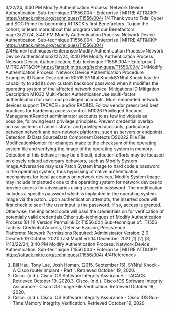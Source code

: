 3/22/24, 3:40 PM Modify Authentication Process: Network Device Authentication, Sub-technique T1556.004 - Enterprise | MITRE ATT&CK®
https://attack.mitre.org/techniques/T1556/004/ 1/4Thank you to Tidal Cyber and SOC Prime for becoming ATT&CK's ﬁrst Benefactors. To join the cohort, or learn more about this program visit our
Benefactors page.3/22/24, 3:40 PM Modify Authentication Process: Network Device Authentication, Sub-technique T1556.004 - Enterprise | MITRE ATT&CK®
https://attack.mitre.org/techniques/T1556/004/ 2/4Home>Techniques>Enterprise>Modify Authentication Process>Network Device Authentication3/22/24, 3:40 PM Modify Authentication Process: Network Device Authentication, Sub-technique T1556.004 - Enterprise | MITRE ATT&CK®
https://attack.mitre.org/techniques/T1556/004/ 3/4Modify Authentication Process: Network Device
Authentication
Procedure Examples
ID Name Description
S0519 SYNful
KnockSYNful Knock has the capability to add its own custom backdoor password when it modiﬁes the operating
system of the affected network device.
Mitigations
ID Mitigation Description
M1032 Multi-factor
AuthenticationUse multi-factor authentication for user and privileged accounts. Most embedded network devices
support TACACS+ and/or RADIUS. Follow vendor prescribed best practices for hardening access
control. 
M1026 Privileged Account
ManagementRestrict administrator accounts to as few individuals as possible, following least privilege principles.
Prevent credential overlap across systems of administrator and privileged accounts, particularly
between network and non-network platforms, such as servers or endpoints.
Detection
ID Data SourceData Component Detects
DS0022 File File
ModiﬁcationMonitor for changes made to the checksum of the operating system ﬁle and verifying the
image of the operating system in memory. Detection of this behavior may be diﬃcult,
detection efforts may be focused on closely related adversary behaviors, such as Modify
System Image.Adversaries may use Patch System Image to hard code a password in the operating system, thus bypassing of native authentication
mechanisms for local accounts on network devices.
Modify System Image may include implanted code to the operating system for network devices to provide access for adversaries using a
speciﬁc password. The modiﬁcation includes a speciﬁc password which is implanted in the operating system image via the patch. Upon
authentication attempts, the inserted code will ﬁrst check to see if the user input is the password. If so, access is granted. Otherwise, the
implanted code will pass the credentials on for veriﬁcation of potentially valid credentials.Other sub-techniques of Modify Authentication Process (8)
[1]
Version PermalinkID: T1556.004
Sub-technique of:  T1556
 
Tactics: Credential Access, Defense Evasion, Persistence
 
Platforms: Network
 
Permissions Required: Administrator
Version: 2.0
Created: 19 October 2020
Last Modiﬁed: 14 December 2021
[1]
[2]
[3][4]3/22/24, 3:40 PM Modify Authentication Process: Network Device Authentication, Sub-technique T1556.004 - Enterprise | MITRE ATT&CK®
https://attack.mitre.org/techniques/T1556/004/ 4/4References
1. Bill Hau, Tony Lee, Josh Homan. (2015, September 15).
SYNful Knock - A Cisco router implant - Part I. Retrieved
October 19, 2020.
2. Cisco. (n.d.). Cisco IOS Software Integrity Assurance -
TACACS. Retrieved October 19, 2020.3. Cisco. (n.d.). Cisco IOS Software Integrity Assurance - Cisco
IOS Image File Veriﬁcation. Retrieved October 19, 2020.
4. Cisco. (n.d.). Cisco IOS Software Integrity Assurance - Cisco
IOS Run-Time Memory Integrity Veriﬁcation. Retrieved October
19, 2020.